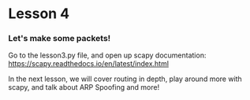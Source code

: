# Lesson 4

### Let's make some packets!
Go to the lesson3.py file, and open up scapy documentation: https://scapy.readthedocs.io/en/latest/index.html

In the next lesson, we will cover routing in depth, play around more with scapy, and talk about ARP Spoofing and more!